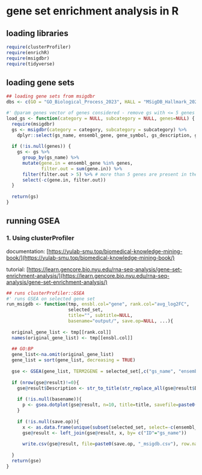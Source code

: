 # gene set enrichment analysis in R

## loading libraries

```r
require(clusterProfiler)
require(enrichR)
require(msigdbr)
require(tidyverse)
```

## loading gene sets

```r
## loading gene sets from msigdbr
dbs <- c(GO = "GO_Biological_Process_2023", HALL = "MSigDB_Hallmark_2020", KEGG = "KEGG_2021_Human", REACTOME = "Reactome_2022")

#' @param genes vector of genes considered - remove gs with <= 5 genes
load_gs <- function(category = NULL, subcategory = NULL, genes=NULL) {
  require(msigdbr)
  gs <- msigdbr(category = category, subcategory = subcategory) %>% 
    dplyr::select(gs_name, ensembl_gene, gene_symbol, gs_description, gs_exact_source)
  
  if (!is.null(genes)) {
    gs <- gs %>%
      group_by(gs_name) %>%
      mutate(gene.in = ensembl_gene %in% genes,
             filter.out = sum(gene.in)) %>%
      filter(filter.out > 5) %>% # more than 5 genes are present in the gene set
      select(-c(gene.in, filter.out))
  }
  
  return(gs)
}
```

## running GSEA

### 1. Using clusterProfiler

documentation: [https://yulab-smu.top/biomedical-knowledge-mining-book/](https://yulab-smu.top/biomedical-knowledge-mining-book/)

tutorial: [https://learn.gencore.bio.nyu.edu/rna-seq-analysis/gene-set-enrichment-analysis/](https://learn.gencore.bio.nyu.edu/rna-seq-analysis/gene-set-enrichment-analysis/)

```r
## runs clusterProfiler::GSEA
#' runs GSEA on selected gene set
run_msigdb <- function(tmp, ensbl.col="gene", rank.col="avg_log2FC", 
                       selected_set,
                       title="", subtitle=NULL,
                       basename="output/", save.op=NULL, ...){
  
  original_gene_list <- tmp[[rank.col]] 
  names(original_gene_list) <- tmp[[ensbl.col]]
  
  ## GO:BP
  gene_list<-na.omit(original_gene_list)
  gene_list = sort(gene_list, decreasing = TRUE)
  
  gse <- GSEA(gene_list, TERM2GENE = selected_set[,c("gs_name", "ensembl_gene")], seed = TRUE, verbose = F, minGSSize=10, eps=0)
  
  if (nrow(gse@result)!=0){
    gse@result$Description <- str_to_title(str_replace_all(gse@result$Description, c("^[^_]*_"="", "_"=" ")))
    
    if (!is.null(basename)){
      p <- gsea.dotplot(gse@result, n=10, title=title, savefile=paste0(basename, "_msigdb.tiff"), subtitle=subtitle, ...)
    }
    
    if (!is.null(save.op)){
      x <- as.data.frame(unique(subset(selected_set, select=-c(ensembl_gene, gene_symbol))) )
      gse@result <- left_join(gse@result, x, by= c("ID"="gs_name"))
      
      write.csv(gse@result, file=paste0(save.op, "_msigdb.csv"), row.names = F)}
    
  }
  return(gse)
}
```
